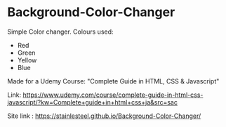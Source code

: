 # Background-Color-Changer
Simple Color changer.
Colours used:
- Red
- Green
- Yellow
- Blue

Made for a Udemy Course:
"Complete Guide in HTML, CSS & Javascript"


Link: https://www.udemy.com/course/complete-guide-in-html-css-javascript/?kw=Complete+guide+in+html+css+ja&src=sac

Site link : https://stainlesteel.github.io/Background-Color-Changer/
